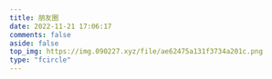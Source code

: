 ```yaml
---
title: 朋友圈
date: 2022-11-21 17:06:17
comments: false
aside: false
top_img: https://img.090227.xyz/file/ae62475a131f3734a201c.png
type: "fcircle"
---
```


